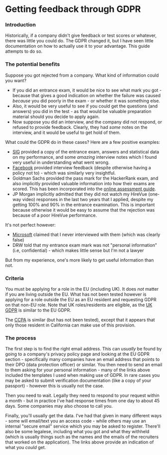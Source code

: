 # Getting feedback through GDPR

### Introduction

Historically, if a company didn't give feedback or test scores or whatever, there was little you could do. The GDPR changed it, but I have seen little documentation on how to actually use it to your advantage. This guide attempts to do so.

### The potential benefits

Suppose you got rejected from a company. What kind of information could you want?

* If you did an entrance exam, it would be nice to see what mark you got - because that gives a good indication on whether the failure was caused _because_ you did poorly in the exam - or whether it was something else.
* Also, it would be very useful to see if you could get the questions (and answers) you did in the test - as that would be valuable preparation material should you decide to apply again.
* Now suppose you did an interview, and the company did not respond, or refused to provide feedback. Clearly, they had _some_ notes on the interview, and it would be useful to get hold of them.

What could the GDPR do in these cases? Here are a few positive examples:

* [SIG](Application%20experiences/2021-22/SIG/Quantitative%20Trader%20-%202022%20Programme.md) provided a copy of the entrance exam, answers and statistical data on my performance, and some _amazing_ interview notes which I found very useful in understanding what went wrong.
* [Facebook](Application%20experiences/2021-22/Facebook/Software%20Engineer,%20University%20Grad.md) provided interview feedback (despite otherwise having a policy not to) - which was similarly very insightful.
* Goldman Sachs provided the pass mark for the HackerRank exam, and also implicitly provided valuable information into how their exams are scored. This has been incorporated into the [online assessment guide](Online%20Assessments.md).
* JP Morgan implicitly admitted that they did not watch my HireVue (one-way video) responses in the last two years that I applied, despite my getting 100% and 90% in the entrance examination. This is important because otherwise it would be easy to assume that the rejection was because of a poor HireVue performance.

It's not perfect however:

* [Microsoft](Application%20experiences/2021-22/Microsoft/UK%20New%20Grad.md) claimed that I never interviewed with them (which was clearly false)
* DRW told that my entrance exam mark was not "personal information" (i.e, confidential) - which makes little sense but I'm not a lawyer

But from my experience, one's more likely to get useful information than not.

### Criteria

You must be applying for a role in the EU (including UK). It does _not_ matter if you are living outside the EU. What has not been tested however is applying for a role outside the EU as an EU resident and requesting GDPR on that non-EU role. Note that UK roles/residents are eligible, as the [UK GDPR](https://ico.org.uk/for-organisations/dp-at-the-end-of-the-transition-period/data-protection-and-the-eu-in-detail/the-uk-gdpr/) is similar to the EU GDPR. 

The [CCPA](https://oag.ca.gov/privacy/ccpa) is similar (but has not been tested), except that it appears that only those resident in California can make use of this provision.
### The process

The first step is to find the right email address. This can _usually_ be found by going to a company's privacy policy page and looking at the EU GDPR section - specifically many companies have an email address that points to their DPO (data protection officer) or similar. You then need to send an email to them asking for your personal information - many of the links above included the templates I used when making use of GDPR. In rare cases you may be asked to submit verification documentation (like a copy of your passport) - however this is usually not the case. 

Then you need to wait. Legally they need to respond to your request within a month - but in practice I've had response times from one day to about 45 days. Some companies may also choose to call you. 

Finally, you'll usually get the data. I've had that given in many different ways - some will email/text you an access code - while others may use an internal "secure email" service which you may be asked to register. There'll also be some legalese, including what you got and what they withheld (which is usually things such as the names and the emails of the recruiters that worked on the application). The links above provide an indication of what you _could_ get.